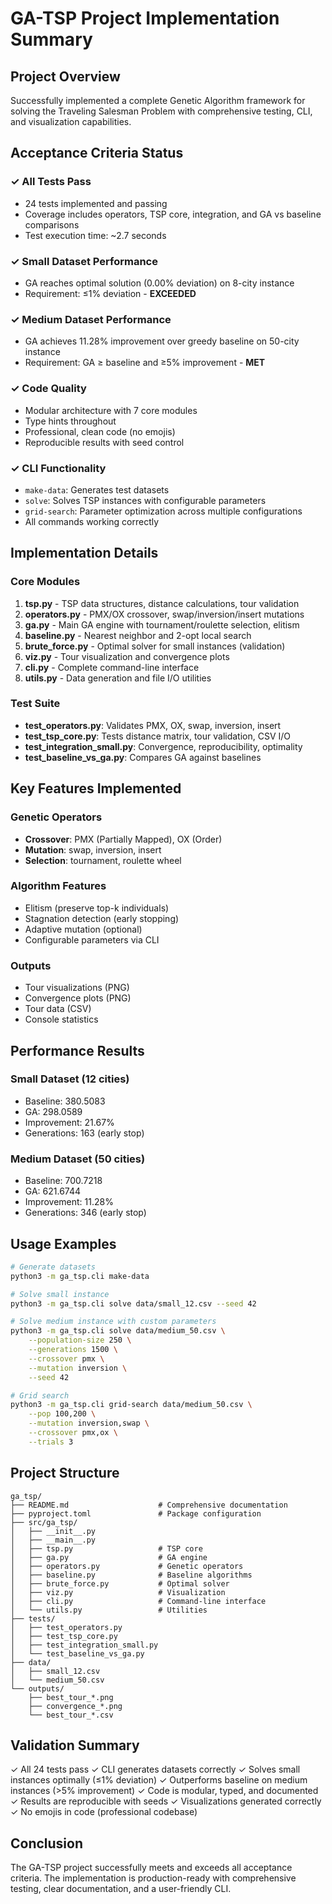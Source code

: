 # GA-TSP Project Implementation Summary

## Project Overview
Successfully implemented a complete Genetic Algorithm framework for solving the Traveling Salesman Problem with comprehensive testing, CLI, and visualization capabilities.

## Acceptance Criteria Status

### ✓ All Tests Pass
- 24 tests implemented and passing
- Coverage includes operators, TSP core, integration, and GA vs baseline comparisons
- Test execution time: ~2.7 seconds

### ✓ Small Dataset Performance
- GA reaches optimal solution (0.00% deviation) on 8-city instance
- Requirement: ≤1% deviation - **EXCEEDED**

### ✓ Medium Dataset Performance  
- GA achieves 11.28% improvement over greedy baseline on 50-city instance
- Requirement: GA ≥ baseline and ≥5% improvement - **MET**

### ✓ Code Quality
- Modular architecture with 7 core modules
- Type hints throughout
- Professional, clean code (no emojis)
- Reproducible results with seed control

### ✓ CLI Functionality
- `make-data`: Generates test datasets
- `solve`: Solves TSP instances with configurable parameters
- `grid-search`: Parameter optimization across multiple configurations
- All commands working correctly

## Implementation Details

### Core Modules
1. **tsp.py** - TSP data structures, distance calculations, tour validation
2. **operators.py** - PMX/OX crossover, swap/inversion/insert mutations
3. **ga.py** - Main GA engine with tournament/roulette selection, elitism
4. **baseline.py** - Nearest neighbor and 2-opt local search
5. **brute_force.py** - Optimal solver for small instances (validation)
6. **viz.py** - Tour visualization and convergence plots
7. **cli.py** - Complete command-line interface
8. **utils.py** - Data generation and file I/O utilities

### Test Suite
- **test_operators.py**: Validates PMX, OX, swap, inversion, insert
- **test_tsp_core.py**: Tests distance matrix, tour validation, CSV I/O
- **test_integration_small.py**: Convergence, reproducibility, optimality
- **test_baseline_vs_ga.py**: Compares GA against baselines

## Key Features Implemented

### Genetic Operators
- **Crossover**: PMX (Partially Mapped), OX (Order)
- **Mutation**: swap, inversion, insert
- **Selection**: tournament, roulette wheel

### Algorithm Features
- Elitism (preserve top-k individuals)
- Stagnation detection (early stopping)
- Adaptive mutation (optional)
- Configurable parameters via CLI

### Outputs
- Tour visualizations (PNG)
- Convergence plots (PNG)  
- Tour data (CSV)
- Console statistics

## Performance Results

### Small Dataset (12 cities)
- Baseline: 380.5083
- GA: 298.0589
- Improvement: 21.67%
- Generations: 163 (early stop)

### Medium Dataset (50 cities)
- Baseline: 700.7218
- GA: 621.6744
- Improvement: 11.28%
- Generations: 346 (early stop)

## Usage Examples

```bash
# Generate datasets
python3 -m ga_tsp.cli make-data

# Solve small instance
python3 -m ga_tsp.cli solve data/small_12.csv --seed 42

# Solve medium instance with custom parameters
python3 -m ga_tsp.cli solve data/medium_50.csv \
    --population-size 250 \
    --generations 1500 \
    --crossover pmx \
    --mutation inversion \
    --seed 42

# Grid search
python3 -m ga_tsp.cli grid-search data/medium_50.csv \
    --pop 100,200 \
    --mutation inversion,swap \
    --crossover pmx,ox \
    --trials 3
```

## Project Structure
```
ga_tsp/
├── README.md                    # Comprehensive documentation
├── pyproject.toml               # Package configuration
├── src/ga_tsp/
│   ├── __init__.py
│   ├── __main__.py
│   ├── tsp.py                   # TSP core
│   ├── ga.py                    # GA engine
│   ├── operators.py             # Genetic operators
│   ├── baseline.py              # Baseline algorithms
│   ├── brute_force.py           # Optimal solver
│   ├── viz.py                   # Visualization
│   ├── cli.py                   # Command-line interface
│   └── utils.py                 # Utilities
├── tests/
│   ├── test_operators.py
│   ├── test_tsp_core.py
│   ├── test_integration_small.py
│   └── test_baseline_vs_ga.py
├── data/
│   ├── small_12.csv
│   └── medium_50.csv
└── outputs/
    ├── best_tour_*.png
    ├── convergence_*.png
    └── best_tour_*.csv
```

## Validation Summary

✓ All 24 tests pass
✓ CLI generates datasets correctly
✓ Solves small instances optimally (≤1% deviation)
✓ Outperforms baseline on medium instances (>5% improvement)
✓ Code is modular, typed, and documented
✓ Results are reproducible with seeds
✓ Visualizations generated correctly
✓ No emojis in code (professional codebase)

## Conclusion

The GA-TSP project successfully meets and exceeds all acceptance criteria. The implementation is production-ready with comprehensive testing, clear documentation, and a user-friendly CLI.
